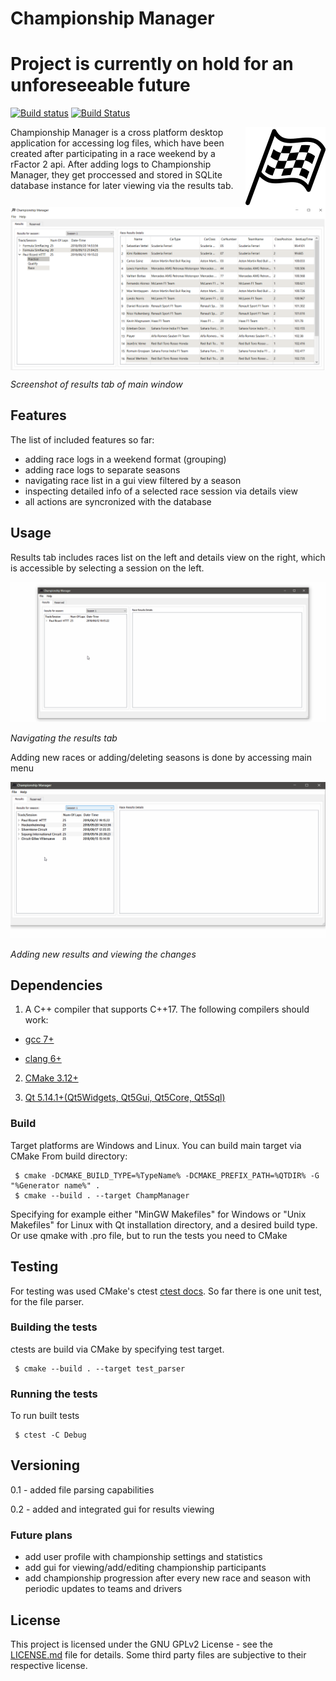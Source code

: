 # Championship Manager

# Project is currently on hold for an unforeseeable future

[![Build status](https://ci.appveyor.com/api/projects/status/kvvutrl02yk93396/branch/master?svg=true)](https://ci.appveyor.com/project/Helther/champmanager/branch/master)
[![Build Status](https://travis-ci.org/Helther/ChampManager.svg?branch=master)](https://travis-ci.org/Helther/ChampManager)

<img align=right src="rsc/better_icon.png" width='128' alt='Icon'>

Championship Manager is a cross platform desktop application for accessing log files, which have been created after participating in a race weekend by a rFactor 2 api.
After adding logs to Championship Manager, they get proccessed and stored in SQLite database instance for later viewing via the results tab.

<img align=center src="rsc/sreenshot1.png" width='1024' alt='Screen'>

_Screenshot of results tab of main window_
## Features
The list of included features so far:
 * adding race logs in a weekend format (grouping)
 * adding race logs to separate seasons
 * navigating race list in a gui view filtered by a season
 * inspecting detailed info of a selected race session via details view
 * all actions are syncronized with the database
## Usage

Results tab includes races list on the left and details view on the right, which is accessible by selecting a session on the left.

![select sessions](rsc/preview1.gif)

_Navigating the results tab_ 

Adding new races or adding/deleting seasons is done by accessing main menu 

![gif add race season switch beetween](rsc/preview2.gif)

_Adding new results and viewing the changes_
## Dependencies
1. A C++ compiler that supports C++17.
The following compilers should work:

  * [gcc 7+](https://gcc.gnu.org/)

  * [clang 6+](https://clang.llvm.org/)

2. [CMake 3.12+](https://cmake.org/)

3. [Qt 5.14.1+(Qt5Widgets, Qt5Gui, Qt5Core, Qt5Sql)](https://www.qt.io/)

### Build
Target platforms are Windows and Linux. You can build main target via CMake
From build directory:
```
 $ cmake -DCMAKE_BUILD_TYPE=%TypeName% -DCMAKE_PREFIX_PATH=%QTDIR% -G "%Generator name%" .
 $ cmake --build . --target ChampManager
```
Specifying for example either "MinGW Makefiles" for Windows or "Unix Makefiles" for Linux with Qt installation directory, and a desired build type. 
Or use qmake with .pro file, but to run the tests you need to CMake

## Testing
For testing was used CMake's ctest [ctest docs](https://cmake.org/cmake/help/latest/manual/ctest.1.html). So far there is one unit test, for the file parser.
### Building the tests
ctests are build via CMake by specifying test target.
```
 $ cmake --build . --target test_parser
```

### Running the tests
To run built tests
```
 $ ctest -C Debug
```

## Versioning

0.1 - added file parsing capabilities

0.2 - added and integrated gui for results viewing

### Future plans

 * add user profile with championship settings and statistics
 * add gui for viewing/add/editing championship participants
 * add championship progression after every new race and season with periodic updates to teams and drivers

## License

This project is licensed under the GNU GPLv2 License - see the [LICENSE.md](LICENSE.md) file for details.
Some third party files are subjective to their respective license.
